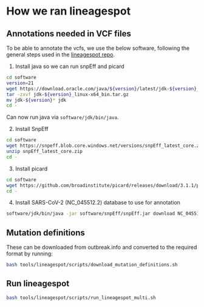 # How we ran lineagespot

## Annotations needed in VCF files
To be able to annotate the vcfs, we use the below software, following the general steps used in the [lineagespot repo](https://github.com/BiodataAnalysisGroup/lineagespot/tree/master).
1. Install java so we can run snpEff and picard
```bash
cd software
version=21
wget https://download.oracle.com/java/${version}/latest/jdk-${version}_linux-x64_bin.tar.gz
tar -zxvf jdk-${version}_linux-x64_bin.tar.gz
mv jdk-${version}* jdk
cd -
```
Can now run java via `software/jdk/bin/java`.

2. Install SnpEff
```bash
cd software
wget https://snpeff.blob.core.windows.net/versions/snpEff_latest_core.zip
unzip snpEff_latest_core.zip
cd -
```

3. Install picard
```bash
cd software
wget https://github.com/broadinstitute/picard/releases/download/3.1.1/picard.jar
cd -
```

4. Install SARS-CoV-2 (NC_045512.2) database to use for annotation
```bash
software/jdk/bin/java -jar software/snpEff/snpEff.jar download NC_045512.2
```

## Mutation definitions
These can be downloaded from outbreak.info and converted to the required format by running: 
```bash
bash tools/lineagespot/scripts/download_mutation_definitions.sh
```

## Run lineagespot
```bash
bash tools/lineagespot/scripts/run_lineagespot_multi.sh
```
